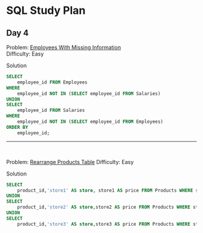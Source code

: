 # SQL Study Plan

## Day 4

Problem: [Employees With Missing Information](https://leetcode.com/problems/employees-with-missing-information/)    
Difficulty: Easy

Solution
```SQL
SELECT 
    employee_id FROM Employees
WHERE 
    employee_id NOT IN (SELECT employee_id FROM Salaries)
UNION
SELECT 
    employee_id FROM Salaries 
WHERE 
    employee_id NOT IN (SELECT employee_id FROM Employees)
ORDER BY 
    employee_id;
```
--------
<br>

Problem: [Rearrange Products Table](https://leetcode.com/problems/rearrange-products-table/)
Difficulty: Easy

Solution
```SQL
SELECT 
    product_id,'store1' AS store, store1 AS price FROM Products WHERE store1 IS NOT null
UNION
SELECT 
    product_id,'store2' AS store,store2 AS price FROM Products WHERE store2 IS NOT null
UNION
SELECT 
    product_id,'store3' AS store,store3 AS price FROM Products WHERE store3 IS NOT null
```
